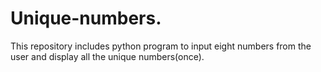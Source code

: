 # Unique-numbers.
This repository includes python program to input eight numbers from the user and display all the unique numbers(once).
